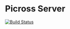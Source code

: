 # Picross Server

[![Build Status](https://travis-ci.org/JeffRobertsGyllen/picross-server.svg?branch=master)](https://travis-ci.org/JeffRobertsGyllen/picross-server)
